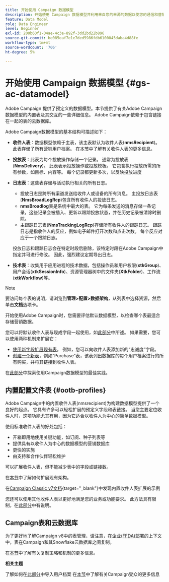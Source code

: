 ```yaml
---
title: 开始使用 Campaign 数据模型
description: 开始使用 Campaign 数据模型并利用来自您的来源的数据以使您的通信和营销输出受益。
feature: Data Model
role: Data Engineer
level: Beginner
exl-id: 200b60f1-04ae-4c3e-892f-3dd2bd22b896
source-git-commit: be085eaf7e1e7ded5986fdb6100045daba4d88fe
workflow-type: tm+mt
source-wordcount: '706'
ht-degree: 5%

---
```


# 开始使用 Campaign 数据模型 {#gs-ac-datamodel}

Adobe Campaign 提供了预定义的数据模型。本节提供了有关Adobe Campaign数据模型的内置表及其交互的一些详细信息。 Adobe Campaign依赖于包含链接在一起的表的云数据库。

Adobe Campaign数据模型的基本结构可描述如下：

* **收件人表**：数据模型依赖于主表，该主表默认为收件人表(**nmsRecipient**)。 此表存储了所有营销用户档案。 在[本节](#ootb-profiles)中了解有关收件人表的更多信息。

* **投放表**：此表为每个投放操作存储一个记录。 通常为投放表(**NmsDelivery**)。 此表表示投放操作或投放模板。 它包含执行投放所需的所有参数，如目标、内容等。 每个记录都更新多次，以反映投放进度

* **日志表**：这些表存储与活动执行相关的所有日志。

   * 投放日志是跨所有渠道发送给收件人或设备的所有消息。 主投放日志表(**NmsBroadLogRcp**)包含所有收件人的投放日志。
   * **nmsBroadlog**&#x200B;表是系统中最大的表。 它为每条发送的消息存储一条记录，这些记录会被插入、更新以跟踪投放状态，并在历史记录被清除时删除。
   * 主跟踪日志表(**NmsTrackingLogRcp**)存储所有收件人的跟踪日志。 跟踪日志是指收件人的反应，例如电子邮件打开次数和点击次数。 每个反应对应于一个跟踪日志。

  投放日志和跟踪日志会在特定时段后删除，该特定时段在Adobe Campaign中指定并可进行修改。 因此，强烈建议定期导出日志。

* **技术表**：收集用于应用进程的技术数据，包括操作员和用户权限(**xtkGroup**)、用户会话(**xtkSessionInfo**)、资源管理器树中的文件夹(**XtkFolder**)、工作流(**xtkWorkflow**)等。

>[!NOTE]
>
>要访问每个表的说明，请浏览到&#x200B;**管理>配置>数据架构**，从列表中选择资源，然后单击&#x200B;**文档**&#x200B;选项卡。

开始使用Adobe Campaign时，您需要评估默认数据模型，以检查哪个表最适合存储营销数据。

您可以将默认收件人表与现成字段一起使用，如[此部分](#ootb-profiles)中所述。 如果需要，您可以使用两种机制来扩展它：

* [使用新字段扩展现有表](extend-schema.md)。 例如，您可以向收件人表添加新的“忠诚度”字段。
* [创建一个新表](create-schema.md)，例如“Purchase”表，该表列出数据库的每个用户档案进行的所有购买，并将其链接到收件人表。

在[此部分](datamodel-best-practices.md)中探索使用Campaign数据模型的最佳实践。

## 内置配置文件表 {#ootb-profiles}

Adobe Campaign中的内置收件人表(nmsrecipient)为构建数据模型提供了一个良好的起点。 它具有许多可以轻松扩展的预定义字段和表链接。 当您主要定位收件人时，这项功能尤其有用，因为它适合以收件人为中心的简单数据模型。

使用标准收件人表的好处包括：

* 开箱即用地使用关键功能，如订阅、种子列表等
* 提供具有以收件人为中心的数据模型的营销数据库
* 更快的实施
* 由支持和合作伙伴轻松维护

可以扩展收件人表，但不能减少表中的字段或链接数。

在[本节](extend-schema.md)中了解如何扩展现有架构。

在[Campaign Classic v7文档](https://experienceleague.adobe.com/docs/campaign-classic/using/configuring-campaign-classic/editing-schemas/examples-of-schemas-edition.html#extending-a-table){target="_blank"}中发现内置收件人表扩展的示例

您还可以使用其他收件人表以更好地满足您的业务或功能要求。 此方法具有限制，在[此部分](custom-recipient.md)中有说明。

## Campaign表和云数据库

为了更好地了解Campaign v8中的表管理，请注意，在[企业(FFDA)部署](../architecture/enterprise-deployment.md)的上下文中，表在Campaign和其Snowflake云数据库之间复制。

在[本节](../architecture/replication.md)中了解有关复制策略和机制的更多信息。

**相关主题**

了解如何在[此部分](../start/import.md)中导入用户档案
在[本节](../start/audiences.md)中了解有关Campaign受众的更多信息
